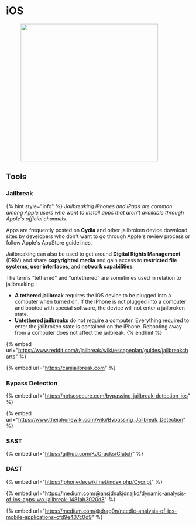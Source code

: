 # iOS

<figure><img src="https://media0.giphy.com/media/l2JeaHMchEJzFVyo0/giphy.gif?cid=ecf05e4775sqd0gvrrc0q8o006xkn65cooadarfo3kppav1v&#x26;ep=v1_gifs_search&#x26;rid=giphy.gif&#x26;ct=g" alt="" width="375"><figcaption></figcaption></figure>

## Tools

### Jailbreak

{% hint style="info" %}
_Jailbreaking iPhones and iPads are common among Apple users who want to install apps that aren't available through Apple's official channels._

Apps are frequently posted on **Cydia** and other jailbroken device download sites by developers who don't want to go through Apple's review process or follow Apple's AppStore guidelines.

Jailbreaking can also be used to get around **Digital Rights Management** (DRM) and share **copyrighted media** and gain access to **restricted file systems**, **user interfaces**, and **network capabilities**.

The terms “tethered” and “untethered” are sometimes used in relation to jailbreaking :

* **A tethered jailbreak** requires the iOS device to be plugged into a computer when turned on. If the iPhone is not plugged into a computer and booted with special software, the device will not enter a jailbroken state.
* **Untethered jailbreaks** do not require a computer. Everything required to enter the jailbroken state is contained on the iPhone. Rebooting away from a computer does not affect the jailbreak.
{% endhint %}

{% embed url="https://www.reddit.com/r/jailbreak/wiki/escapeplan/guides/jailbreakcharts" %}

{% embed url="https://canijailbreak.com" %}

### Bypass Detection

{% embed url="https://notsosecure.com/bypassing-jailbreak-detection-ios" %}

{% embed url="https://www.theiphonewiki.com/wiki/Bypassing_Jailbreak_Detection" %}

### SAST

{% embed url="https://github.com/KJCracks/Clutch" %}

### DAST

{% embed url="https://iphonedevwiki.net/index.php/Cycript" %}

{% embed url="https://medium.com/@ansjdnakjdnajkd/dynamic-analysis-of-ios-apps-wo-jailbreak-1481ab3020d8" %}

{% embed url="https://medium.com/@drag0n/needle-analysis-of-ios-mobile-applications-cfd9e407c0d9" %}
